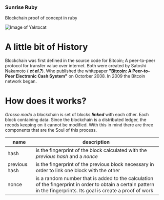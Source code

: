 ### Sunrise Ruby

Blockchain proof of concept in ruby

![Image of Yaktocat](https://octodex.github.com/images/yaktocat.png)

# A little bit of History

Blockchain was first defined in the source code for Bitcoin; A peer-to-peer protocol for transfer value over internet.
Both were created by Satoshi Nakamoto ( _**et al.?**_). Who published the whitepaper **"[Bitcoin](https://bitcoin.org/bitcoin.pdf): A Peer-to-Peer Electronic Cash System"** on Octorber 2008. In 2009 the Bitcoin network began.

# How does it works?

*Grosso modo* a blockchain is set of blocks _**linked**_ with each other. Each block containing data. Since the blockchain is a distributed ledger, the recods keeping on it cannot be modified. With this in mind there are three components that are the Soul of this process.


name | description
-----|------------
hash | is the fingerprint of the block calculated with the _previous hash_ and a _nonce_
previous hash | is the fingerprint of the previous block necessary in order to link one block with the other
nonce         | is a random number that is added to the calculation of the fingerprint in order to obtain a certain pattern in the fingerprints. Its goal is create a proof of work
              
